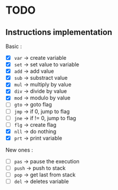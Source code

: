 # TODO

## Instructions implementation

Basic :

- [x] `var`     -> create variable
- [x] `set`     -> set value to variable
- [x] `add`     -> add value
- [x] `sub`     -> substract value
- [x] `mul`     -> multiply by value
- [x] `div`     -> divide by value
- [x] `mod`     -> modulo by value
- [ ] `gto`     -> goto flag
- [ ] `jmp`     -> if 0, jump to flag
- [ ] `jne`     -> if != 0, jump to flag
- [ ] `flg`     -> create flag
- [x] `nll`     -> do nothing
- [x] `prt`     -> print variable

New ones :

- [ ] `pas`     -> pause the execution
- [ ] `push`    -> push to stack
- [ ] `pop`     -> get last from stack
- [ ] `del`     -> deletes variable
